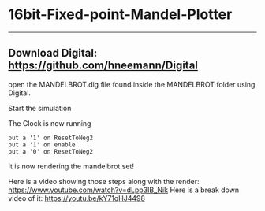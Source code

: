 # 16bit-Fixed-point-Mandel-Plotter
-----------------------------------
## Download Digital: https://github.com/hneemann/Digital

open the MANDELBROT.dig file found inside the MANDELBROT folder using Digital.

Start the simulation

The Clock is now running

```
put a '1' on ResetToNeg2
put a '1' on enable
put a '0' on ResetToNeg2
```
It is now rendering the mandelbrot set!

Here is a video showing those steps along with the render: https://www.youtube.com/watch?v=dLpp3IB_Nik
Here is a break down video of it: https://youtu.be/kY71qHJ4498

